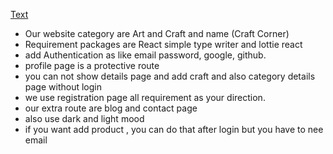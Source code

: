 [Text](https://update-art.netlify.app/)
- Our website category are Art and Craft and name (Craft Corner)
- Requirement  packages are React simple type writer and lottie react
- add Authentication as like email password, google, github. 
- profile page is a protective route  
- you can not show details page and add craft and also category details page without login 
- we use registration page all requirement as your direction.
- our extra route are blog and contact page
- also use dark and light mood
- if you want add product , you can do that after login but you have to nee email 
